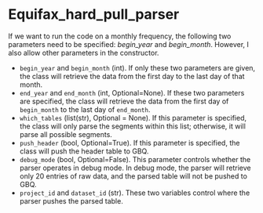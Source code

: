 # Equifax_hard_pull_parser

If we want to run the code on a monthly frequency, the following two parameters need to be specified: *begin_year* and *begin_month*. However, I also allow other parameters in the constructor.

- `begin_year` and `begin_month` (int). If only these two parameters are given, the class will retrieve the data from the first day to the last day of that month.
- `end_year` and `end_month` (int, Optional=None). If these two parameters are specified, the class will retrieve the data from the first day of `begin_month` to the last day of `end_month`.
- `which_tables` (list(str), Optional = None).  If this parameter is specified, the class will only parse the segments within this list; otherwise, it will parse all possible segments.
- `push_header` (bool, Optional=True). If this parameter is specified, the class will push the header table to GBQ.
- `debug_mode` (bool, Optional=False). This parameter controls whether the parser operates in debug mode. In debug mode, the parser will retrieve only 20 entries of raw data, and the parsed table will not be pushed to GBQ.
- `project_id` and `dataset_id` (str). These two variables control where the parser pushes the parsed table.
